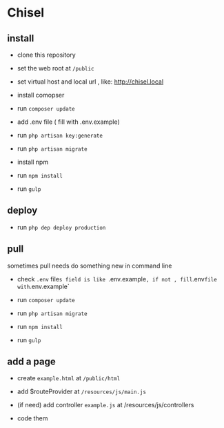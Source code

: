 # Chisel

## install

- clone this repository

- set the web root at `/public`

- set virtual host and local url , like: http://chisel.local

- install comopser

- run `composer update`

- add .env file ( fill with .env.example)

- run `php artisan key:generate`

- run `php artisan migrate`

- install npm

- run `npm install`

- run `gulp`

## deploy

- run `php dep deploy production`

## pull
sometimes pull needs do something new in command line

- check `.env` file`s field is like `.env.example` , if not , fill `.env` file with `.env.example`

- run `composer update`

- run `php artisan migrate`

- run `npm install`

- run `gulp`

## add a page

- create `example.html` at `/public/html`

- add $routeProvider at `/resources/js/main.js`

- (if need) add controller `example.js` at /resources/js/controllers

- code them
